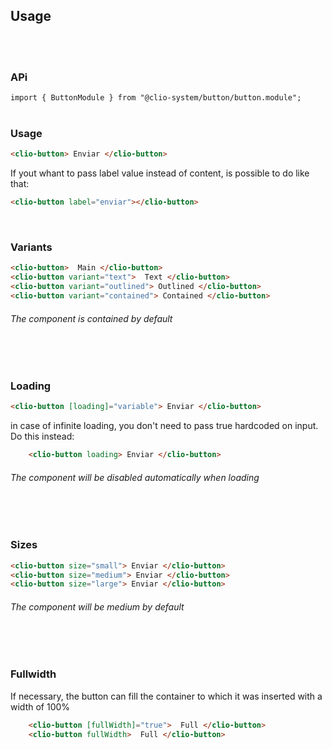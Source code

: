 ## Usage
<br/>
<br/>

### APi

`import { ButtonModule } from "@clio-system/button/button.module";`<br/><br/>

### Usage

```html
<clio-button> Enviar </clio-button>
```

If yout whant to pass label value instead of content, is possible to do like that:

```html
<clio-button label="enviar"></clio-button>
```
<br/>

### Variants


```html
<clio-button>  Main </clio-button>
<clio-button variant="text">  Text </clio-button>
<clio-button variant="outlined"> Outlined </clio-button>
<clio-button variant="contained"> Contained </clio-button>
```
###### *The component is contained by default*
<br/><br/>



### Loading

```html
<clio-button [loading]="variable"> Enviar </clio-button>

```

in case of infinite loading, you don't need to pass true hardcoded on input. Do this instead:
```html
    <clio-button loading> Enviar </clio-button>
```
###### *The component will be disabled automatically when loading*
<br/><br/>

### Sizes

```html
<clio-button size="small"> Enviar </clio-button>
<clio-button size="medium"> Enviar </clio-button>
<clio-button size="large"> Enviar </clio-button>
```
###### *The component will be medium by default*
<br/><br/>


### Fullwidth
If necessary, the button can fill the container to which it was inserted with a width of 100%

```html
    <clio-button [fullWidth]="true">  Full </clio-button>
    <clio-button fullWidth>  Full </clio-button>
```